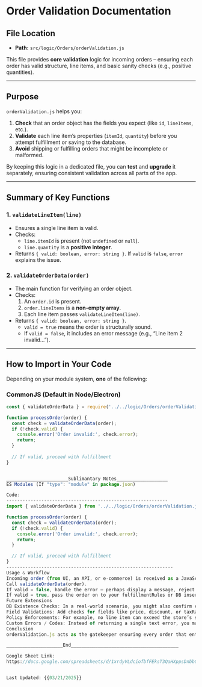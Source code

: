 # Order Validation Documentation

## File Location

- **Path:** `src/logic/Orders/orderValidation.js`

This file provides **core validation** logic for incoming orders – ensuring each order has valid structure, line items, and basic sanity checks (e.g., positive quantities).

---

## Purpose

`orderValidation.js` helps you:

1. **Check** that an order object has the fields you expect (like `id`, `lineItems`, etc.).  
2. **Validate** each line item’s properties (`itemId`, `quantity`) before you attempt fulfillment or saving to the database.  
3. **Avoid** shipping or fulfilling orders that might be incomplete or malformed.  

By keeping this logic in a dedicated file, you can **test** and **upgrade** it separately, ensuring consistent validation across all parts of the app.

---

## Summary of Key Functions

### 1. `validateLineItem(line)`

- Ensures a single line item is valid.  
- Checks:
  - `line.itemId` is present (not `undefined` or `null`).  
  - `line.quantity` is a **positive integer**.  
- Returns `{ valid: boolean, error: string }`. If `valid` is `false`, `error` explains the issue.

### 2. `validateOrderData(order)`

- The main function for verifying an order object.  
- Checks:
  1. An `order.id` is present.  
  2. `order.lineItems` is a **non-empty array**.  
  3. Each line item passes `validateLineItem(line)`.  
- Returns `{ valid: boolean, error: string }`. 
  - `valid = true` means the order is structurally sound.  
  - If `valid = false`, it includes an error message (e.g., “Line item 2 invalid…”).

---

## How to Import in Your Code

Depending on your module system, **one** of the following:

### CommonJS (Default in Node/Electron)

```js
const { validateOrderData } = require('../../logic/Orders/orderValidation');

function processOrder(order) {
  const check = validateOrderData(order);
  if (!check.valid) {
    console.error('Order invalid:', check.error);
    return;
  }
  
  // If valid, proceed with fulfillment
}


_______________________Sublimantary Notes___________________
ES Modules (If "type": "module" in package.json)

Code:
------------------------------------------------------------
import { validateOrderData } from '../../logic/Orders/orderValidation.js';

function processOrder(order) {
  const check = validateOrderData(order);
  if (!check.valid) {
    console.error('Order invalid:', check.error);
    return;
  }

  // If valid, proceed with fulfillment
}
--------------------------------------------------------------
Usage & Workflow
Incoming order (from UI, an API, or e-commerce) is received as a JavaScript object.
Call validateOrderData(order).
If valid = false, handle the error – perhaps display a message, reject the order, or log it.
If valid = true, pass the order on to your fulfillmentRules or DB insertion logic.
Future Extensions
DB Existence Checks: In a real-world scenario, you might also confirm each itemId actually exists in your database.
Field Validations: Add checks for fields like price, discount, or taxRate if they exist.
Policy Enforcements: For example, no line item can exceed the store’s stock. Or discount codes must be valid.
Custom Errors / Codes: Instead of returning a single text error, you may want distinct error codes (e.g. ERR_NO_ITEMID, ERR_NEGATIVE_QTY, etc.) for more robust handling.
Conclusion
orderValidation.js acts as the gatekeeper ensuring every order that enters your system is structurally valid. By separating it from other modules (like fulfillment logic or UI code), you can maintain clean boundaries, test it easily, and extend it as your POS system’s complexity grows.

_____________________End________________________________________

Google Sheet Link:
https://docs.google.com/spreadsheets/d/1xrdyVLdciofbfFEksT3QaHXppsDnbbQ5Tzz0s-bjQmg/edit?usp=sharing


Last Updated: {{03/21/2025}}